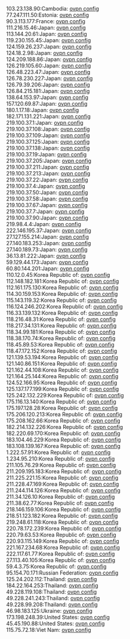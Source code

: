 103.23.138.90:Cambodia: [ovpn config](vpn/103_23_138_90.ovpn)  
77.247.111.50:Estonia: [ovpn config](vpn/77_247_111_50.ovpn)  
90.3.113.177:France: [ovpn config](vpn/90_3_113_177.ovpn)  
111.216.15.46:Japan: [ovpn config](vpn/111_216_15_46.ovpn)  
113.144.20.61:Japan: [ovpn config](vpn/113_144_20_61.ovpn)  
119.230.155.45:Japan: [ovpn config](vpn/119_230_155_45.ovpn)  
124.159.26.237:Japan: [ovpn config](vpn/124_159_26_237.ovpn)  
124.18.2.98:Japan: [ovpn config](vpn/124_18_2_98.ovpn)  
124.209.188.86:Japan: [ovpn config](vpn/124_209_188_86.ovpn)  
126.219.105.60:Japan: [ovpn config](vpn/126_219_105_60.ovpn)  
126.48.223.47:Japan: [ovpn config](vpn/126_48_223_47.ovpn)  
126.78.230.227:Japan: [ovpn config](vpn/126_78_230_227.ovpn)  
126.79.39.206:Japan: [ovpn config](vpn/126_79_39_206.ovpn)  
126.84.215.181:Japan: [ovpn config](vpn/126_84_215_181.ovpn)  
138.64.153.97:Japan: [ovpn config](vpn/138_64_153_97.ovpn)  
157.120.69.87:Japan: [ovpn config](vpn/157_120_69_87.ovpn)  
180.1.17.18:Japan: [ovpn config](vpn/180_1_17_18.ovpn)  
182.171.131.221:Japan: [ovpn config](vpn/182_171_131_221.ovpn)  
219.100.37.1:Japan: [ovpn config](vpn/219_100_37_1.ovpn)  
219.100.37.108:Japan: [ovpn config](vpn/219_100_37_108.ovpn)  
219.100.37.109:Japan: [ovpn config](vpn/219_100_37_109.ovpn)  
219.100.37.125:Japan: [ovpn config](vpn/219_100_37_125.ovpn)  
219.100.37.138:Japan: [ovpn config](vpn/219_100_37_138.ovpn)  
219.100.37.19:Japan: [ovpn config](vpn/219_100_37_19.ovpn)  
219.100.37.205:Japan: [ovpn config](vpn/219_100_37_205.ovpn)  
219.100.37.211:Japan: [ovpn config](vpn/219_100_37_211.ovpn)  
219.100.37.213:Japan: [ovpn config](vpn/219_100_37_213.ovpn)  
219.100.37.22:Japan: [ovpn config](vpn/219_100_37_22.ovpn)  
219.100.37.4:Japan: [ovpn config](vpn/219_100_37_4.ovpn)  
219.100.37.50:Japan: [ovpn config](vpn/219_100_37_50.ovpn)  
219.100.37.58:Japan: [ovpn config](vpn/219_100_37_58.ovpn)  
219.100.37.67:Japan: [ovpn config](vpn/219_100_37_67.ovpn)  
219.100.37.7:Japan: [ovpn config](vpn/219_100_37_7.ovpn)  
219.100.37.90:Japan: [ovpn config](vpn/219_100_37_90.ovpn)  
219.98.4.4:Japan: [ovpn config](vpn/219_98_4_4.ovpn)  
222.146.195.37:Japan: [ovpn config](vpn/222_146_195_37.ovpn)  
27.127.155.214:Japan: [ovpn config](vpn/27_127_155_214.ovpn)  
27.140.183.253:Japan: [ovpn config](vpn/27_140_183_253.ovpn)  
27.140.189.73:Japan: [ovpn config](vpn/27_140_189_73.ovpn)  
36.13.81.222:Japan: [ovpn config](vpn/36_13_81_222.ovpn)  
59.129.44.173:Japan: [ovpn config](vpn/59_129_44_173.ovpn)  
60.80.144.201:Japan: [ovpn config](vpn/60_80_144_201.ovpn)  
110.12.0.45:Korea Republic of: [ovpn config](vpn/110_12_0_45.ovpn)  
112.148.182.181:Korea Republic of: [ovpn config](vpn/112_148_182_181.ovpn)  
112.161.175.130:Korea Republic of: [ovpn config](vpn/112_161_175_130.ovpn)  
114.30.159.153:Korea Republic of: [ovpn config](vpn/114_30_159_153.ovpn)  
115.143.119.32:Korea Republic of: [ovpn config](vpn/115_143_119_32.ovpn)  
116.124.246.202:Korea Republic of: [ovpn config](vpn/116_124_246_202.ovpn)  
116.33.139.132:Korea Republic of: [ovpn config](vpn/116_33_139_132.ovpn)  
118.216.48.31:Korea Republic of: [ovpn config](vpn/118_216_48_31.ovpn)  
118.217.34.131:Korea Republic of: [ovpn config](vpn/118_217_34_131.ovpn)  
118.34.99.181:Korea Republic of: [ovpn config](vpn/118_34_99_181.ovpn)  
118.38.170.74:Korea Republic of: [ovpn config](vpn/118_38_170_74.ovpn)  
118.45.89.53:Korea Republic of: [ovpn config](vpn/118_45_89_53.ovpn)  
118.47.172.152:Korea Republic of: [ovpn config](vpn/118_47_172_152.ovpn)  
121.139.53.194:Korea Republic of: [ovpn config](vpn/121_139_53_194.ovpn)  
121.140.86.151:Korea Republic of: [ovpn config](vpn/121_140_86_151.ovpn)  
121.162.44.108:Korea Republic of: [ovpn config](vpn/121_162_44_108.ovpn)  
121.164.25.144:Korea Republic of: [ovpn config](vpn/121_164_25_144.ovpn)  
124.52.166.95:Korea Republic of: [ovpn config](vpn/124_52_166_95.ovpn)  
125.137.177.199:Korea Republic of: [ovpn config](vpn/125_137_177_199.ovpn)  
125.242.132.229:Korea Republic of: [ovpn config](vpn/125_242_132_229.ovpn)  
175.116.13.140:Korea Republic of: [ovpn config](vpn/175_116_13_140.ovpn)  
175.197.128.28:Korea Republic of: [ovpn config](vpn/175_197_128_28.ovpn)  
175.206.120.213:Korea Republic of: [ovpn config](vpn/175_206_120_213.ovpn)  
175.208.162.66:Korea Republic of: [ovpn config](vpn/175_208_162_66.ovpn)  
182.214.132.226:Korea Republic of: [ovpn config](vpn/182_214_132_226.ovpn)  
182.220.69.170:Korea Republic of: [ovpn config](vpn/182_220_69_170.ovpn)  
183.104.46.229:Korea Republic of: [ovpn config](vpn/183_104_46_229.ovpn)  
183.108.139.167:Korea Republic of: [ovpn config](vpn/183_108_139_167.ovpn)  
1.222.57.91:Korea Republic of: [ovpn config](vpn/1_222_57_91.ovpn)  
1.234.95.210:Korea Republic of: [ovpn config](vpn/1_234_95_210.ovpn)  
211.105.76.29:Korea Republic of: [ovpn config](vpn/211_105_76_29.ovpn)  
211.209.195.183:Korea Republic of: [ovpn config](vpn/211_209_195_183.ovpn)  
211.225.221.15:Korea Republic of: [ovpn config](vpn/211_225_221_15.ovpn)  
211.228.47.169:Korea Republic of: [ovpn config](vpn/211_228_47_169.ovpn)  
211.244.114.126:Korea Republic of: [ovpn config](vpn/211_244_114_126.ovpn)  
211.34.126.10:Korea Republic of: [ovpn config](vpn/211_34_126_10.ovpn)  
211.38.62.77:Korea Republic of: [ovpn config](vpn/211_38_62_77.ovpn)  
218.146.159.106:Korea Republic of: [ovpn config](vpn/218_146_159_106.ovpn)  
218.51.123.182:Korea Republic of: [ovpn config](vpn/218_51_123_182.ovpn)  
219.248.61.118:Korea Republic of: [ovpn config](vpn/219_248_61_118.ovpn)  
220.78.172.239:Korea Republic of: [ovpn config](vpn/220_78_172_239.ovpn)  
220.79.63.53:Korea Republic of: [ovpn config](vpn/220_79_63_53.ovpn)  
220.93.115.149:Korea Republic of: [ovpn config](vpn/220_93_115_149.ovpn)  
221.167.234.68:Korea Republic of: [ovpn config](vpn/221_167_234_68.ovpn)  
222.117.61.77:Korea Republic of: [ovpn config](vpn/222_117_61_77.ovpn)  
27.113.40.105:Korea Republic of: [ovpn config](vpn/27_113_40_105.ovpn)  
59.4.3.75:Korea Republic of: [ovpn config](vpn/59_4_3_75.ovpn)  
95.154.70.171:Russian Federation: [ovpn config](vpn/95_154_70_171.ovpn)  
125.24.202.112:Thailand: [ovpn config](vpn/125_24_202_112.ovpn)  
184.22.164.253:Thailand: [ovpn config](vpn/184_22_164_253.ovpn)  
49.228.119.108:Thailand: [ovpn config](vpn/49_228_119_108.ovpn)  
49.228.241.243:Thailand: [ovpn config](vpn/49_228_241_243.ovpn)  
49.228.99.208:Thailand: [ovpn config](vpn/49_228_99_208.ovpn)  
46.98.183.125:Ukraine: [ovpn config](vpn/46_98_183_125.ovpn)  
173.198.248.39:United States: [ovpn config](vpn/173_198_248_39.ovpn)  
45.45.190.88:United States: [ovpn config](vpn/45_45_190_88.ovpn)  
115.75.72.18:Viet Nam: [ovpn config](vpn/115_75_72_18.ovpn)  
